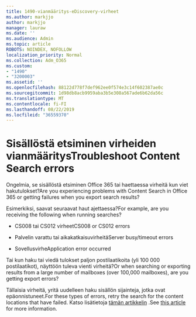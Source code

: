 ```yaml
---
title: 1490-vianmääritys-eDiscovery-virheet
ms.author: markjjo
author: markjjo
manager: lauraw
ms.date: ''
ms.audience: Admin
ms.topic: article
ROBOTS: NOINDEX, NOFOLLOW
localization_priority: Normal
ms.collection: Adm_O365
ms.custom:
- "1490"
- "3200003"
ms.assetid: ''
ms.openlocfilehash: 88122d778f7def962ee0f574e3c14f602387ae0c
ms.sourcegitcommit: 1d98db8acb9959aba3b5e308a567ade6b62da56c
ms.translationtype: MT
ms.contentlocale: fi-FI
ms.lasthandoff: 08/22/2019
ms.locfileid: "36559370"
---
```

# <a name="troubleshoot-content-search-errors"></a><span data-ttu-id="58339-102">Sisällöstä etsiminen virheiden vianmääritys</span><span class="sxs-lookup"><span data-stu-id="58339-102">Troubleshoot Content Search errors</span></span>

<span data-ttu-id="58339-103">Ongelmia, se sisällöstä etsiminen Office 365 tai haettaessa virheitä kun viet hakutulokset?</span><span class="sxs-lookup"><span data-stu-id="58339-103">Are you experiencing problems with Content Search in Office 365 or getting failures when you export search results?</span></span>

<span data-ttu-id="58339-104">Esimerkiksi, saavat seuraavat haut ajettaessa?</span><span class="sxs-lookup"><span data-stu-id="58339-104">For example, are you receiving the following when running searches?</span></span>

- <span data-ttu-id="58339-105">CS008 tai CS012 virheet</span><span class="sxs-lookup"><span data-stu-id="58339-105">CS008 or CS012 errors</span></span>

- <span data-ttu-id="58339-106">Palvelin varattu tai aikakatkaisuvirheitä</span><span class="sxs-lookup"><span data-stu-id="58339-106">Server busy/timeout errors</span></span>

- <span data-ttu-id="58339-107">Sovellusvirhe</span><span class="sxs-lookup"><span data-stu-id="58339-107">Application error occurred</span></span>

<span data-ttu-id="58339-108">Tai kun haku tai viedä tulokset paljon postilaatikoita (yli 100 000 postilaatikot), näyttöön tuleva vienti virheitä?</span><span class="sxs-lookup"><span data-stu-id="58339-108">Or when searching or exporting results from a large number of mailboxes (over 100,000 mailboxes), are you getting export errors?</span></span>

<span data-ttu-id="58339-109">Tällaisia virheitä, yritä uudelleen haku sisällön sijainteja, jotka ovat epäonnistuneet.</span><span class="sxs-lookup"><span data-stu-id="58339-109">For these types of errors, retry the search for the content locations that have failed.</span></span> <span data-ttu-id="58339-110">Katso lisätietoja [tämän artikkelin](https://docs.microsoft.com/office365/securitycompliance/retry-failed-content-search) .</span><span class="sxs-lookup"><span data-stu-id="58339-110">See  [this article](https://docs.microsoft.com/office365/securitycompliance/retry-failed-content-search) for more information.</span></span>
